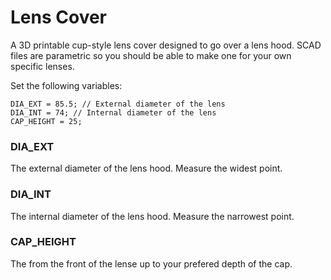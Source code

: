 # Lens Cover

A 3D printable cup-style lens cover designed to go over a lens hood. SCAD files are parametric so you should be able to make one for your own specific lenses.

Set the following variables:
```
DIA_EXT = 85.5; // External diameter of the lens
DIA_INT = 74; // Internal diameter of the lens
CAP_HEIGHT = 25;
```

### DIA_EXT
The external diameter of the lens hood. Measure the widest point.

### DIA_INT
The internal diameter of the lens hood. Measure the narrowest point.

### CAP_HEIGHT
The from the front of the lense up to your prefered depth of the cap.
